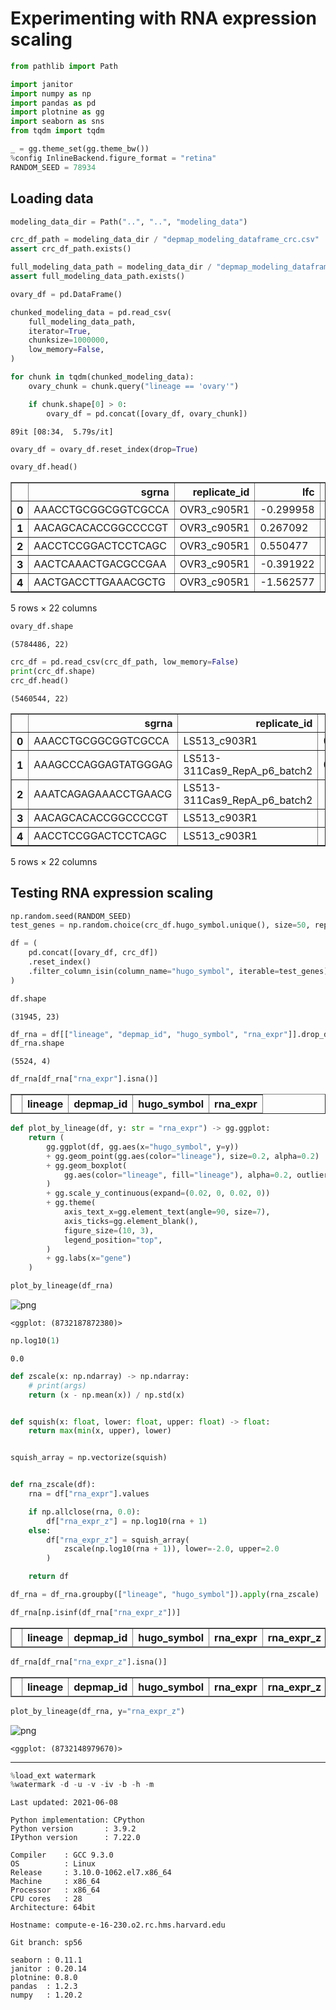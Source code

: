 # Experimenting with RNA expression scaling

```python
from pathlib import Path

import janitor
import numpy as np
import pandas as pd
import plotnine as gg
import seaborn as sns
from tqdm import tqdm
```

```python
_ = gg.theme_set(gg.theme_bw())
%config InlineBackend.figure_format = "retina"
RANDOM_SEED = 78934
```

## Loading data

```python
modeling_data_dir = Path("..", "..", "modeling_data")

crc_df_path = modeling_data_dir / "depmap_modeling_dataframe_crc.csv"
assert crc_df_path.exists()

full_modeling_data_path = modeling_data_dir / "depmap_modeling_dataframe.csv"
assert full_modeling_data_path.exists()
```

```python
ovary_df = pd.DataFrame()

chunked_modeling_data = pd.read_csv(
    full_modeling_data_path,
    iterator=True,
    chunksize=1000000,
    low_memory=False,
)

for chunk in tqdm(chunked_modeling_data):
    ovary_chunk = chunk.query("lineage == 'ovary'")

    if chunk.shape[0] > 0:
        ovary_df = pd.concat([ovary_df, ovary_chunk])
```

    89it [08:34,  5.79s/it]

```python
ovary_df = ovary_df.reset_index(drop=True)
```

```python
ovary_df.head()
```

<div>
<style scoped>
    .dataframe tbody tr th:only-of-type {
        vertical-align: middle;
    }

    .dataframe tbody tr th {
        vertical-align: top;
    }

    .dataframe thead th {
        text-align: right;
    }
</style>
<table border="1" class="dataframe">
  <thead>
    <tr style="text-align: right;">
      <th></th>
      <th>sgrna</th>
      <th>replicate_id</th>
      <th>lfc</th>
      <th>p_dna_batch</th>
      <th>genome_alignment</th>
      <th>hugo_symbol</th>
      <th>screen</th>
      <th>multiple_hits_on_gene</th>
      <th>sgrna_target_chr</th>
      <th>sgrna_target_pos</th>
      <th>...</th>
      <th>num_mutations</th>
      <th>any_deleterious</th>
      <th>any_tcga_hotspot</th>
      <th>any_cosmic_hotspot</th>
      <th>is_mutated</th>
      <th>copy_number</th>
      <th>lineage</th>
      <th>primary_or_metastasis</th>
      <th>is_male</th>
      <th>age</th>
    </tr>
  </thead>
  <tbody>
    <tr>
      <th>0</th>
      <td>AAACCTGCGGCGGTCGCCA</td>
      <td>OVR3_c905R1</td>
      <td>-0.299958</td>
      <td>CRISPR_C6596666.sample</td>
      <td>chr8_66505451_-</td>
      <td>VXN</td>
      <td>sanger</td>
      <td>True</td>
      <td>8</td>
      <td>66505451</td>
      <td>...</td>
      <td>0</td>
      <td>NaN</td>
      <td>NaN</td>
      <td>NaN</td>
      <td>False</td>
      <td>0.847995</td>
      <td>ovary</td>
      <td>metastasis</td>
      <td>False</td>
      <td>60.0</td>
    </tr>
    <tr>
      <th>1</th>
      <td>AACAGCACACCGGCCCCGT</td>
      <td>OVR3_c905R1</td>
      <td>0.267092</td>
      <td>CRISPR_C6596666.sample</td>
      <td>chrX_156009834_-</td>
      <td>IL9R</td>
      <td>sanger</td>
      <td>True</td>
      <td>X</td>
      <td>156009834</td>
      <td>...</td>
      <td>0</td>
      <td>NaN</td>
      <td>NaN</td>
      <td>NaN</td>
      <td>False</td>
      <td>0.700605</td>
      <td>ovary</td>
      <td>metastasis</td>
      <td>False</td>
      <td>60.0</td>
    </tr>
    <tr>
      <th>2</th>
      <td>AACCTCCGGACTCCTCAGC</td>
      <td>OVR3_c905R1</td>
      <td>0.550477</td>
      <td>CRISPR_C6596666.sample</td>
      <td>chr7_39609658_-</td>
      <td>YAE1</td>
      <td>sanger</td>
      <td>True</td>
      <td>7</td>
      <td>39609658</td>
      <td>...</td>
      <td>0</td>
      <td>NaN</td>
      <td>NaN</td>
      <td>NaN</td>
      <td>False</td>
      <td>0.934918</td>
      <td>ovary</td>
      <td>metastasis</td>
      <td>False</td>
      <td>60.0</td>
    </tr>
    <tr>
      <th>3</th>
      <td>AACTCAAACTGACGCCGAA</td>
      <td>OVR3_c905R1</td>
      <td>-0.391922</td>
      <td>CRISPR_C6596666.sample</td>
      <td>chr1_117623388_-</td>
      <td>TENT5C</td>
      <td>sanger</td>
      <td>True</td>
      <td>1</td>
      <td>117623388</td>
      <td>...</td>
      <td>0</td>
      <td>NaN</td>
      <td>NaN</td>
      <td>NaN</td>
      <td>False</td>
      <td>1.352975</td>
      <td>ovary</td>
      <td>metastasis</td>
      <td>False</td>
      <td>60.0</td>
    </tr>
    <tr>
      <th>4</th>
      <td>AACTGACCTTGAAACGCTG</td>
      <td>OVR3_c905R1</td>
      <td>-1.562577</td>
      <td>CRISPR_C6596666.sample</td>
      <td>chr16_66933623_+</td>
      <td>CIAO2B</td>
      <td>sanger</td>
      <td>True</td>
      <td>16</td>
      <td>66933623</td>
      <td>...</td>
      <td>0</td>
      <td>NaN</td>
      <td>NaN</td>
      <td>NaN</td>
      <td>False</td>
      <td>1.259171</td>
      <td>ovary</td>
      <td>metastasis</td>
      <td>False</td>
      <td>60.0</td>
    </tr>
  </tbody>
</table>
<p>5 rows × 22 columns</p>
</div>

```python
ovary_df.shape
```

    (5784486, 22)

```python
crc_df = pd.read_csv(crc_df_path, low_memory=False)
print(crc_df.shape)
crc_df.head()
```

    (5460544, 22)

<div>
<style scoped>
    .dataframe tbody tr th:only-of-type {
        vertical-align: middle;
    }

    .dataframe tbody tr th {
        vertical-align: top;
    }

    .dataframe thead th {
        text-align: right;
    }
</style>
<table border="1" class="dataframe">
  <thead>
    <tr style="text-align: right;">
      <th></th>
      <th>sgrna</th>
      <th>replicate_id</th>
      <th>lfc</th>
      <th>p_dna_batch</th>
      <th>genome_alignment</th>
      <th>hugo_symbol</th>
      <th>screen</th>
      <th>multiple_hits_on_gene</th>
      <th>sgrna_target_chr</th>
      <th>sgrna_target_pos</th>
      <th>...</th>
      <th>num_mutations</th>
      <th>any_deleterious</th>
      <th>any_tcga_hotspot</th>
      <th>any_cosmic_hotspot</th>
      <th>is_mutated</th>
      <th>copy_number</th>
      <th>lineage</th>
      <th>primary_or_metastasis</th>
      <th>is_male</th>
      <th>age</th>
    </tr>
  </thead>
  <tbody>
    <tr>
      <th>0</th>
      <td>AAACCTGCGGCGGTCGCCA</td>
      <td>LS513_c903R1</td>
      <td>0.563383</td>
      <td>ERS717283.plasmid</td>
      <td>chr8_66505451_-</td>
      <td>VXN</td>
      <td>sanger</td>
      <td>True</td>
      <td>8</td>
      <td>66505451</td>
      <td>...</td>
      <td>0</td>
      <td>NaN</td>
      <td>NaN</td>
      <td>NaN</td>
      <td>False</td>
      <td>0.956651</td>
      <td>colorectal</td>
      <td>primary</td>
      <td>True</td>
      <td>63.0</td>
    </tr>
    <tr>
      <th>1</th>
      <td>AAAGCCCAGGAGTATGGGAG</td>
      <td>LS513-311Cas9_RepA_p6_batch2</td>
      <td>0.594321</td>
      <td>2</td>
      <td>chr2_130522105_-</td>
      <td>CFC1B</td>
      <td>broad</td>
      <td>True</td>
      <td>2</td>
      <td>130522105</td>
      <td>...</td>
      <td>0</td>
      <td>NaN</td>
      <td>NaN</td>
      <td>NaN</td>
      <td>False</td>
      <td>0.953860</td>
      <td>colorectal</td>
      <td>primary</td>
      <td>True</td>
      <td>63.0</td>
    </tr>
    <tr>
      <th>2</th>
      <td>AAATCAGAGAAACCTGAACG</td>
      <td>LS513-311Cas9_RepA_p6_batch2</td>
      <td>-0.363633</td>
      <td>2</td>
      <td>chr11_89916950_-</td>
      <td>TRIM49D1</td>
      <td>broad</td>
      <td>True</td>
      <td>11</td>
      <td>89916950</td>
      <td>...</td>
      <td>0</td>
      <td>NaN</td>
      <td>NaN</td>
      <td>NaN</td>
      <td>False</td>
      <td>0.960466</td>
      <td>colorectal</td>
      <td>primary</td>
      <td>True</td>
      <td>63.0</td>
    </tr>
    <tr>
      <th>3</th>
      <td>AACAGCACACCGGCCCCGT</td>
      <td>LS513_c903R1</td>
      <td>-0.512694</td>
      <td>ERS717283.plasmid</td>
      <td>chrX_156009834_-</td>
      <td>IL9R</td>
      <td>sanger</td>
      <td>True</td>
      <td>X</td>
      <td>156009834</td>
      <td>...</td>
      <td>0</td>
      <td>NaN</td>
      <td>NaN</td>
      <td>NaN</td>
      <td>False</td>
      <td>0.478776</td>
      <td>colorectal</td>
      <td>primary</td>
      <td>True</td>
      <td>63.0</td>
    </tr>
    <tr>
      <th>4</th>
      <td>AACCTCCGGACTCCTCAGC</td>
      <td>LS513_c903R1</td>
      <td>-0.075108</td>
      <td>ERS717283.plasmid</td>
      <td>chr7_39609658_-</td>
      <td>YAE1</td>
      <td>sanger</td>
      <td>True</td>
      <td>7</td>
      <td>39609658</td>
      <td>...</td>
      <td>0</td>
      <td>NaN</td>
      <td>NaN</td>
      <td>NaN</td>
      <td>False</td>
      <td>1.437966</td>
      <td>colorectal</td>
      <td>primary</td>
      <td>True</td>
      <td>63.0</td>
    </tr>
  </tbody>
</table>
<p>5 rows × 22 columns</p>
</div>

## Testing RNA expression scaling

```python
np.random.seed(RANDOM_SEED)
test_genes = np.random.choice(crc_df.hugo_symbol.unique(), size=50, replace=False)
```

```python
df = (
    pd.concat([ovary_df, crc_df])
    .reset_index()
    .filter_column_isin(column_name="hugo_symbol", iterable=test_genes)
)

df.shape
```

    (31945, 23)

```python
df_rna = df[["lineage", "depmap_id", "hugo_symbol", "rna_expr"]].drop_duplicates()
df_rna.shape
```

    (5524, 4)

```python
df_rna[df_rna["rna_expr"].isna()]
```

<div>
<style scoped>
    .dataframe tbody tr th:only-of-type {
        vertical-align: middle;
    }

    .dataframe tbody tr th {
        vertical-align: top;
    }

    .dataframe thead th {
        text-align: right;
    }
</style>
<table border="1" class="dataframe">
  <thead>
    <tr style="text-align: right;">
      <th></th>
      <th>lineage</th>
      <th>depmap_id</th>
      <th>hugo_symbol</th>
      <th>rna_expr</th>
    </tr>
  </thead>
  <tbody>
  </tbody>
</table>
</div>

```python
def plot_by_lineage(df, y: str = "rna_expr") -> gg.ggplot:
    return (
        gg.ggplot(df, gg.aes(x="hugo_symbol", y=y))
        + gg.geom_point(gg.aes(color="lineage"), size=0.2, alpha=0.2)
        + gg.geom_boxplot(
            gg.aes(color="lineage", fill="lineage"), alpha=0.2, outlier_alpha=0.0
        )
        + gg.scale_y_continuous(expand=(0.02, 0, 0.02, 0))
        + gg.theme(
            axis_text_x=gg.element_text(angle=90, size=7),
            axis_ticks=gg.element_blank(),
            figure_size=(10, 3),
            legend_position="top",
        )
        + gg.labs(x="gene")
    )
```

```python
plot_by_lineage(df_rna)
```

![png](999_031_scaling-rna-expression_files/999_031_scaling-rna-expression_16_0.png)

    <ggplot: (8732187872380)>

```python
np.log10(1)
```

    0.0

```python
def zscale(x: np.ndarray) -> np.ndarray:
    # print(args)
    return (x - np.mean(x)) / np.std(x)


def squish(x: float, lower: float, upper: float) -> float:
    return max(min(x, upper), lower)


squish_array = np.vectorize(squish)


def rna_zscale(df):
    rna = df["rna_expr"].values

    if np.allclose(rna, 0.0):
        df["rna_expr_z"] = np.log10(rna + 1)
    else:
        df["rna_expr_z"] = squish_array(
            zscale(np.log10(rna + 1)), lower=-2.0, upper=2.0
        )

    return df
```

```python
df_rna = df_rna.groupby(["lineage", "hugo_symbol"]).apply(rna_zscale)
```

```python
df_rna[np.isinf(df_rna["rna_expr_z"])]
```

<div>
<style scoped>
    .dataframe tbody tr th:only-of-type {
        vertical-align: middle;
    }

    .dataframe tbody tr th {
        vertical-align: top;
    }

    .dataframe thead th {
        text-align: right;
    }
</style>
<table border="1" class="dataframe">
  <thead>
    <tr style="text-align: right;">
      <th></th>
      <th>lineage</th>
      <th>depmap_id</th>
      <th>hugo_symbol</th>
      <th>rna_expr</th>
      <th>rna_expr_z</th>
    </tr>
  </thead>
  <tbody>
  </tbody>
</table>
</div>

```python
df_rna[df_rna["rna_expr_z"].isna()]
```

<div>
<style scoped>
    .dataframe tbody tr th:only-of-type {
        vertical-align: middle;
    }

    .dataframe tbody tr th {
        vertical-align: top;
    }

    .dataframe thead th {
        text-align: right;
    }
</style>
<table border="1" class="dataframe">
  <thead>
    <tr style="text-align: right;">
      <th></th>
      <th>lineage</th>
      <th>depmap_id</th>
      <th>hugo_symbol</th>
      <th>rna_expr</th>
      <th>rna_expr_z</th>
    </tr>
  </thead>
  <tbody>
  </tbody>
</table>
</div>

```python
plot_by_lineage(df_rna, y="rna_expr_z")
```

![png](999_031_scaling-rna-expression_files/999_031_scaling-rna-expression_22_0.png)

    <ggplot: (8732148979670)>

---

```python
%load_ext watermark
%watermark -d -u -v -iv -b -h -m
```

    Last updated: 2021-06-08

    Python implementation: CPython
    Python version       : 3.9.2
    IPython version      : 7.22.0

    Compiler    : GCC 9.3.0
    OS          : Linux
    Release     : 3.10.0-1062.el7.x86_64
    Machine     : x86_64
    Processor   : x86_64
    CPU cores   : 28
    Architecture: 64bit

    Hostname: compute-e-16-230.o2.rc.hms.harvard.edu

    Git branch: sp56

    seaborn : 0.11.1
    janitor : 0.20.14
    plotnine: 0.8.0
    pandas  : 1.2.3
    numpy   : 1.20.2

```python

```
